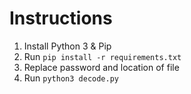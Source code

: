 # Instructions

1. Install Python 3 & Pip
2. Run ```pip install -r requirements.txt```
3. Replace password and location of file
4. Run ```python3 decode.py```
